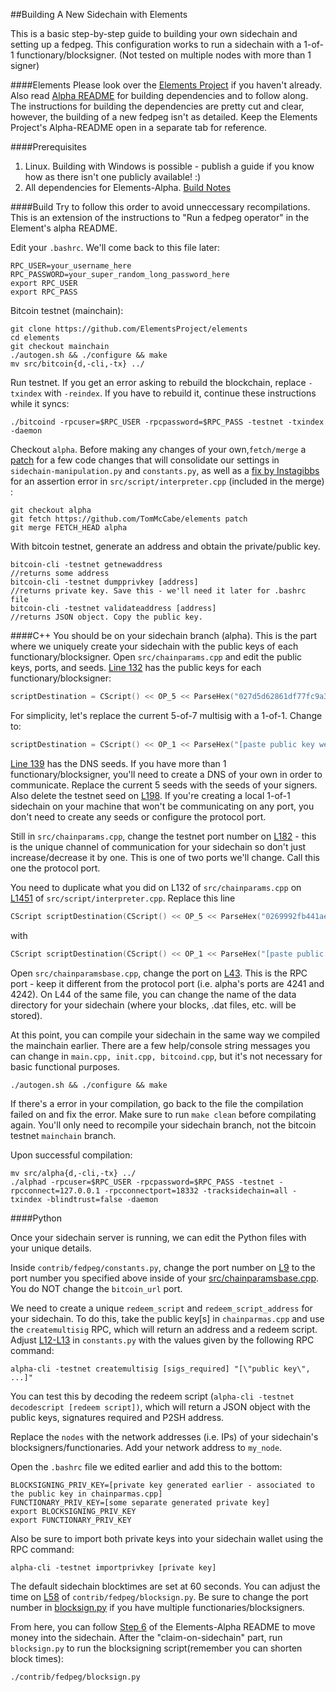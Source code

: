 ##Building A New Sidechain with Elements

This is a basic step-by-step guide to building your own sidechain and setting up a fedpeg. This configuration works to run a sidechain with a 1-of-1 functionary/blocksigner. (Not tested on multiple nodes with more than 1 signer)

####Elements
Please look over the [Elements Project](https://github.com/ElementsProject/elements) if you haven't already. Also read [Alpha README](https://github.com/ElementsProject/elements/blob/alpha/alpha-README.md) for building dependencies and to follow along. The instructions for building the dependencies are pretty cut and clear, however, the building of a new fedpeg isn't as detailed. Keep the Elements Project's Alpha-README open in a separate tab for reference. 

####Prerequisites
1. Linux. Building with Windows is possible - publish a guide if you know how as there isn't one publicly available! :)
2. All dependencies for Elements-Alpha. [Build Notes](https://github.com/bitcoin/bitcoin/blob/master/doc/build-unix.md)

####Build
Try to follow this order to avoid unneccessary recompilations. This is an extension of the instructions to "Run a fedpeg operator" in the Element's alpha README.

Edit your `.bashrc`. We'll come back to this file later:
```shell
RPC_USER=your_username_here
RPC_PASSWORD=your_super_random_long_password_here
export RPC_USER
export RPC_PASS
```

Bitcoin testnet (mainchain):
```shell
git clone https://github.com/ElementsProject/elements
cd elements
git checkout mainchain
./autogen.sh && ./configure && make
mv src/bitcoin{d,-cli,-tx} ../
```

Run testnet. If you get an error asking to rebuild the blockchain, replace `-txindex` with `-reindex`. If you have to rebuild it, continue these instructions while it syncs:
```shell
./bitcoind -rpcuser=$RPC_USER -rpcpassword=$RPC_PASS -testnet -txindex -daemon
```

Checkout `alpha`. Before making any changes of your own,`fetch/merge` a [patch](https://github.com/TomMcCabe/elements/tree/patch) for a few code changes that will consolidate our settings in `sidechain-manipulation.py` and `constants.py`, as well as a [fix by Instagibbs](https://github.com/instagibbs/elements/commit/d390521215f1b47f8d46e8af728c5d353e1db4bf) for an assertion error in `src/script/interpreter.cpp` (included in the merge) :
```shell
git checkout alpha
git fetch https://github.com/TomMcCabe/elements patch
git merge FETCH_HEAD alpha 
```

With bitcoin testnet, generate an address and obtain the private/public key.
```
bitcoin-cli -testnet getnewaddress 
//returns some address
bitcoin-cli -testnet dumpprivkey [address]
//returns private key. Save this - we'll need it later for .bashrc file
bitcoin-cli -testnet validateaddress [address]
//returns JSON object. Copy the public key.
```

####C++
You should be on your sidechain branch (alpha). This is the part where we uniquely create your sidechain with the public keys of each functionary/blocksigner. Open `src/chainparams.cpp` and edit the public keys, ports, and seeds. [Line 132](https://github.com/ElementsProject/elements/blob/alpha/src/chainparams.cpp#L132) has the public keys for each functionary/blocksigner: 
```c++
scriptDestination = CScript() << OP_5 << ParseHex("027d5d62861df77fc9a37dbe901a579d686d1423be5f56d6fc50bb9de3480871d1") << ParseHex("03b41ea6ba73b94c901fdd43e782aaf70016cc124b72a086e77f6e9f4f942ca9bb") << ParseHex("02be643c3350bade7c96f6f28d1750af2ef507bc1f08dd38f82749214ab90d9037") << ParseHex("021df31471281d4478df85bfce08a10aab82601dca949a79950f8ddf7002bd915a") << ParseHex("0320ea4fcf77b63e89094e681a5bd50355900bf961c10c9c82876cb3238979c0ed") << ParseHex("021c4c92c8380659eb567b497b936b274424662909e1ffebc603672ed8433f4aa1") << ParseHex("027841250cfadc06c603da8bc58f6cd91e62f369826c8718eb6bd114601dd0c5ac") << OP_7 << OP_CHECKMULTISIG;
```
For simplicity, let's replace the current 5-of-7 multisig with a 1-of-1. Change to: 
```c++
scriptDestination = CScript() << OP_1 << ParseHex("[paste public key we just generated]") << OP_1 << OP_CHECKMULTISIG;
```
[Line 139](https://github.com/ElementsProject/elements/blob/alpha/src/chainparams.cpp#L139) has the DNS seeds. If you have more than 1 functionary/blocksigner, you'll need to create a DNS of your own in order to communicate. Replace the current 5 seeds with the seeds of your signers. Also delete the testnet seed on [L198](https://github.com/ElementsProject/elements/blob/alpha/src/chainparams.cpp#L198). If you're creating a local 1-of-1 sidechain on your machine that won't be communicating on any port, you don't need to create any seeds or configure the protocol port.

Still in `src/chainparams.cpp`, change the testnet port number on [L182](https://github.com/ElementsProject/elements/blob/alpha/src/chainparams.cpp#L182) - this is the unique channel of communication for your sidechain so don't just increase/decrease it by one. This is one of two ports we'll change. Call this one the protocol port.

You need to duplicate what you did on L132 of `src/chainparams.cpp` on [L1451](https://github.com/ElementsProject/elements/blob/alpha/src/script/interpreter.cpp#L1451) of `src/script/interpreter.cpp`. 
Replace this line 
```c++
CScript scriptDestination(CScript() << OP_5 << ParseHex("0269992fb441ae56968e5b77d46a3e53b69f136444ae65a94041fc937bdb28d933") << ParseHex("021df31471281d4478df85bfce08a     10aab82601dca949a79950f8ddf7002bd915a") << ParseHex("02174c82021492c2c6dfcbfa4187d10d38bed06afb7fdcd72c880179fddd641ea1") << ParseHex("033f96e43d72c33327b6a4631ccaa6ea07f0b106c88b9dc71c9000bb6044d5e88     a") << ParseHex("0313d8748790f2a86fb524579b46ce3c68fedd58d2a738716249a9f7d5458a15c2") << ParseHex("030b632eeb079eb83648886122a04c7bf6d98ab5dfb94cf353ee3e9382a4c2fab0") << ParseHex("02fb54a7fcaa73c307c     fd70f3fa66a2e4247a71858ca731396343ad30c7c4009ce") << OP_7 << OP_CHECKMULTISIG);
```
with 

```c++
CScript scriptDestination(CScript() << OP_1 << ParseHex("[paste public key we just generated]") << OP_1 << OP_CHECKMULTISIG); 
```

Open `src/chainparamsbase.cpp`, change the port on [L43](https://github.com/ElementsProject/elements/blob/alpha/src/chainparamsbase.cpp#L43). This is the RPC port - keep it different from the protocol port (i.e. alpha's ports are 4241 and 4242). On L44 of the same file, you can change the name of the data directory for your sidechain (where your blocks, .dat files, etc. will be stored). 

At this point, you can compile your sidechain in the same way we compiled the mainchain earlier. There are a few help/console string messages you can change in `main.cpp, init.cpp, bitcoind.cpp`, but it's not necessary for basic functional purposes. 

```shell
./autogen.sh && ./configure && make
```

If there's a error in your compilation, go back to the file the compilation failed on and fix the error. Make sure to run `make clean` before compilating again. You'll only need to recompile your sidechain branch, not the bitcoin testnet `mainchain` branch.

Upon successful compilation:
```shell
mv src/alpha{d,-cli,-tx} ../
./alphad -rpcuser=$RPC_USER -rpcpassword=$RPC_PASS -testnet -rpcconnect=127.0.0.1 -rpcconnectport=18332 -tracksidechain=all -txindex -blindtrust=false -daemon
```

####Python

Once your sidechain server is running, we can edit the Python files with your unique details. 

Inside `contrib/fedpeg/constants.py`, change the port number on [L9](https://github.com/TomMcCabe/elements/blob/patch/contrib/fedpeg/constants.py) to the port number you specified above inside of your [src/chainparamsbase.cpp](https://github.com/ElementsProject/elements/blob/alpha/src/chainparamsbase.cpp#L43). You do NOT change the `bitcoin_url` port. 

We need to create a unique `redeem_script` and `redeem_script_address` for your sidechain. To do this, take the public key[s] in `chainparmas.cpp` and use the `createmultisig` RPC, which will return an address and a redeem script. Adjust [L12-L13](https://github.com/Christewart/elements/blob/sidechain/contrib/fedpeg/constants.py#L12-L13) in `constants.py` with the values given by the following RPC command:

```shell
alpha-cli -testnet createmultisig [sigs_required] "[\"public key\", ...]" 
```

You can test this by decoding the redeem script (`alpha-cli -testnet decodescript [redeem script])`, which will return a JSON object with the public keys, signatures required and P2SH address. 

Replace the `nodes` with the network addresses (i.e. IPs) of your sidechain's blocksigners/functionaries. Add your network address to `my_node`.

Open the `.bashrc` file we edited earlier and add this to the bottom: 

```shell
BLOCKSIGNING_PRIV_KEY=[private key generated earlier - associated to the public key in chainparmas.cpp]
FUNCTIONARY_PRIV_KEY=[some separate generated private key]
export BLOCKSIGNING_PRIV_KEY
export FUNCTIONARY_PRIV_KEY
```

Also be sure to import both private keys into your sidechain wallet using the RPC command: 

```shell
alpha-cli -testnet importprivkey [private key]
```

The default sidechain blocktimes are set at 60 seconds. You can adjust the time on [L58](https://github.com/ElementsProject/elements/blob/alpha/contrib/fedpeg/blocksign.py#L58) of `contrib/fedpeg/blocksign.py`. Be sure to change the port number in [blocksign.py](https://github.com/ElementsProject/elements/blob/alpha/contrib/fedpeg/blocksign.py#L14) if you have multiple functionaries/blocksigners.

From here, you can follow [Step 6](https://github.com/ElementsProject/elements/blob/alpha/alpha-README.md#to-move-money-into-elements-alpha) of the Elements-Alpha README to move money into the sidechain. After the "claim-on-sidechain" part, run `blocksign.py` to run the blocksigning script(remember you can shorten block times):
```shell
./contrib/fedpeg/blocksign.py
```
